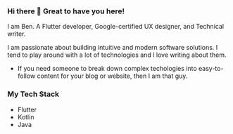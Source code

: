 ### Hi there 👋 Great to have you here!


I am Ben. A Flutter developer, Google-certified UX designer, and Technical writer.

I am passionate about building intuitive and modern software solutions. I tend to play around with a lot of technologies and I love writing about them. 

- If you need someone to break down complex techologies into easy-to-follow content for your blog or website, then I am that guy.

### My Tech Stack
- Flutter
- Kotlin
- Java 

